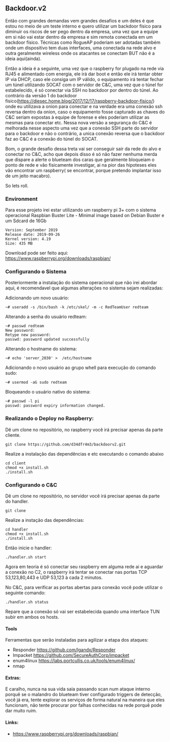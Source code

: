 ## Backdoor.v2 
Então com grandes demandas vem grandes desafios e um deles é que estou no meio de um teste interno e quero utilizar um backdoor físico para diminuir os riscos de ser pego dentro da empresa, uma vez que a equipe em si não vai estar dentro da empresa e sim remota conectada em um backdoor físico. Técnicas como RogueAP poderiam ser adotadas também onde um dispositivo tem duas interfaces, uma conectada na rede alvo e outra geralmente wireless onde os atacantes se conectam BUT não é a ideia aqui(ainda).

Então a ideia é a seguinte, uma vez que o raspberry for plugado na rede via RJ45 e alimentado com energia, ele irá dar boot e então ele irá tentar obter IP via DHCP, caso ele consiga um IP válido, o equipamento irá tentar fechar um túnel utilizando SOCAT com o servidor de C&C, uma vez que o túnel for estabelecido, é só conectar via SSH no backdoor por dentro do túnel. Ao contrário da versão 1 do backdoor físico(https://diesec.home.blog/2017/12/17/raspberry-backdoor-fisico/)  onde eu utilizava a onion para conectar e na verdade era uma conexão ssh reversa dentro da onion, caso o equipamento fosse capturado as chaves do C&C seriam expostas à equipe de forense e eles poderiam utilizar as mesmas para conectar etc. Nessa nova versão a segurança do C&C é melhorada nesse aspecto uma vez que a conexão SSH parte do servidor para o backdoor e não o contrário, a unica conexão reversa que o backdoor faz ao C&C é a conexão do túnel do SOCAT. 

Bom, o grande desafio dessa treta vai ser conseguir sair da rede do alvo e conectar no C&C, acho que depois disso é só não fazer nenhuma merda que dispare a alerte o blueteam dos caras que geralmente bloqueiam o ponto de rede e vão fisicamente investigar, ai na pior das hipoteses eles vão encontrar um raspberry( se encontrar, porque pretendo implantar isso de um jeito macabro). 


So lets roll.

### Environment
Para esse projeto irei estar utilizando um raspberry pi 3+ com o sistema operacional Raspbian Buster Lite - Minimal image based on Debian Buster e um Sdcard de 16Gb

```
Version: September 2019
Release date: 2019-09-26
Kernel version: 4.19
Size: 435 MB
```
Download pode ser feito aqui: https://www.raspberrypi.org/downloads/raspbian/

### Configurando o Sistema
Posteriormente a instalação do sistema operacional que não irei abordar aqui, é recomendavel que algumas alterações no sistema sejam realizadas:

Adicionando um novo usuário: 

```
~# useradd -s /bin/bash -k /etc/skel/ -m -c RedTeamUser redteam
```

Alterando a senha do usuário redteam:

```
~# passwd redteam 
New password: 
Retype new password: 
passwd: password updated successfully
```

Alterando o hostname do sistema: 
```
~# echo 'server_2030' >  /etc/hostname
```

Adicionando o novo usuário ao grupo whell para execução do comando sudo:

```
~# usermod -aG sudo redteam
```

Bloqueando o usuário nativo do sistema: 
```
~# passwd -l pi
passwd: password expiry information changed.
```


### Realizando o Deploy no Raspberry:
Dê um clone  no repositório, no raspberry você irá precisar apenas da parte cliente. 

```
git clone https://github.com/d34dfr4m3/backdoorv2.git

```

Realize a instalação das dependências e etc executando o comando abaixo 

```
cd client
chmod +x install.sh
./install.sh
```

### Configurando o C&C
Dê um clone no repositório, no servidor você irá precisar apenas da parte do handler. 

```
git clone
```

Realize a instação das dependências:

```
cd handler
chmod +x install.sh
./install.sh
```

Então inicie o handler: 
``` 
./handler.sh start
```

Agora em teoria é só conectar seu raspberry em alguma rede ai e aguardar a conexão no C2, o raspberry irá tentar se conectar nas portas TCP 53,123,80,443 e UDP 53,123 à cada 2 minutos. 

No C&C, para verificar as portas abertas para conexão você pode utilizar o seguinte comando:
```
./handler.sh status
```


Repare que a conexão só vai ser estabelecida quando uma interface TUN subir em ambos os hosts. 


#### Tools 
Ferramentas que serão instaladas para agilizar a etapa dos ataques:
- Responder https://github.com/lgandx/Responder
- Impacket https://github.com/SecureAuthCorp/impacket
- enum4linux https://labs.portcullis.co.uk/tools/enum4linux/
- nmap


#### Extras:
E caralho, nunca na sua vida saia passando scan num ataque interno porquẽ se o malandro do blueteam tiver configurado triggers de detecção, você já era, tente explorar os serviços de forma natural na maneira que eles funcionam, não tente procurar por falhas conhecidas na rede porquẽ pode dar muito ruim. 

#### Links: 
- https://www.raspberrypi.org/downloads/raspbian/

